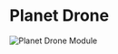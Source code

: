# Planet Drone


![Planet Drone Module](https://www.erikoostveen.co.uk/assets/img/portfolio/item-3-github.jpg)
